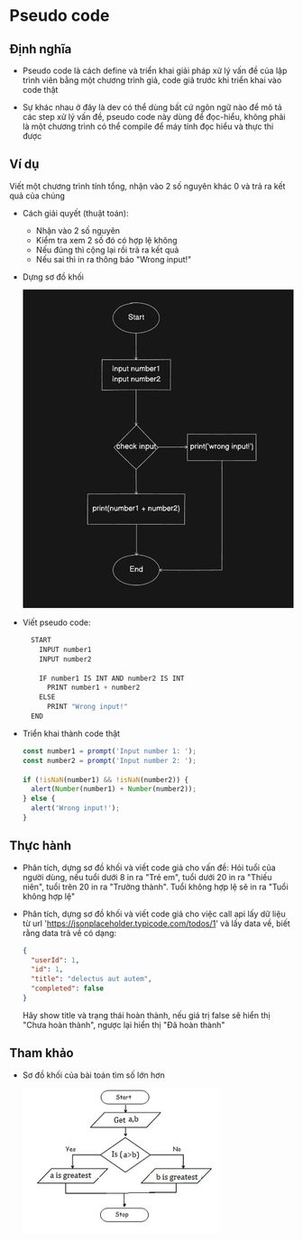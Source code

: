# Pseudo code

## Định nghĩa

- Pseudo code là cách define và triển khai giải pháp xử lý vấn đề của lập trình viên bằng một chương trình giả, code giả trước khi triển khai vào code thật

- Sự khác nhau ở đây là dev có thể dùng bất cứ ngôn ngữ nào để mô tả các step xử lý vấn đề, pseudo code này dùng để đọc-hiểu, không phải là một chương trình có thể compile để máy tính đọc hiểu và thực thi được

## Ví dụ

Viết một chương trình tính tổng, nhận vào 2 số nguyên khác 0 và trả ra kết quả của chúng

- Cách giải quyết (thuật toán):

  - Nhận vào 2 số nguyên
  - Kiểm tra xem 2 số đó có hợp lệ không
  - Nếu đúng thì cộng lại rồi trả ra kết quả
  - Nếu sai thì in ra thông báo "Wrong input!"

- Dựng sơ đồ khối

  ![](../images/pseudo-diagram.png)

- Viết pseudo code:

  ```js
    START
      INPUT number1
      INPUT number2

      IF number1 IS INT AND number2 IS INT
        PRINT number1 + number2
      ELSE
        PRINT "Wrong input!"
    END

  ```

- Triển khai thành code thật

  ```js
  const number1 = prompt('Input number 1: ');
  const number2 = prompt('Input number 2: ');

  if (!isNaN(number1) && !isNaN(number2)) {
    alert(Number(number1) + Number(number2));
  } else {
    alert('Wrong input!');
  }
  ```

## Thực hành

- Phân tích, dựng sơ đồ khối và viết code giả cho vấn đề: Hỏi tuổi của người dùng, nếu tuổi dưới 8 in ra "Trẻ em", tuổi dưới 20 in ra "Thiếu niên", tuổi trên 20 in ra "Trưởng thành". Tuổi không hợp lệ sẽ in ra "Tuổi không hợp lệ"

- Phân tích, dựng sơ đồ khối và viết code giả cho việc call api lấy dữ liệu từ url 'https://jsonplaceholder.typicode.com/todos/1' và lấy data về, biết rằng data trả về có dạng:

  ```json
  {
    "userId": 1,
    "id": 1,
    "title": "delectus aut autem",
    "completed": false
  }
  ```

  Hãy show title và trạng thái hoàn thành, nếu giá trị false sẽ hiển thị "Chưa hoàn thành", ngược lại hiển thị "Đã hoàn thành"

## Tham khảo

- Sơ đồ khối của bài toán tìm số lớn hơn

  ![](../images/a-greater-b.jpeg)
